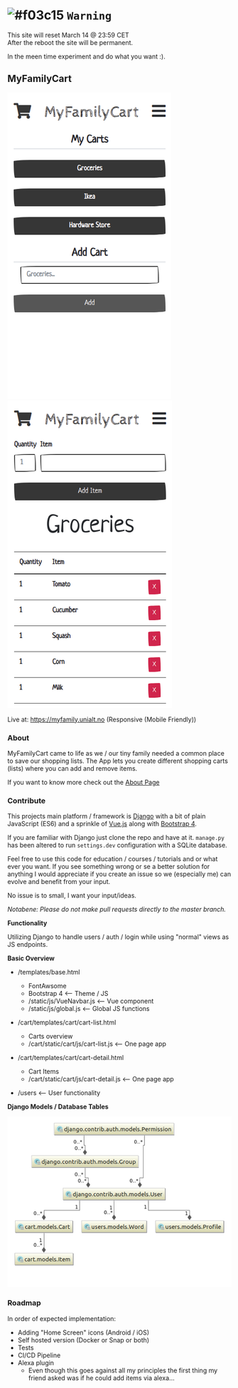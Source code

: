 # ![#f03c15](https://placehold.it/15/f03c15/000000?text=+) `Warning`
This site will reset March 14 @ 23:59 CET  
After the reboot the site will be permanent.  
  
In the meen time experiment and do what you want :).


## MyFamilyCart

![Models](doc/cart-list.png)
![Models](doc/cart-items.png)


Live at: https://myfamily.unialt.no (Responsive (Mobile Friendly))
  
### About

MyFamilyCart came to life as we / our tiny family needed a common
place to save our shopping lists. The App lets you create different
shopping carts (lists) where you can add and remove items.  
  
If you want to know more check out the [About Page](https://myfamily.unialt.no/about)

### Contribute
This projects main platform / framework is [Django](https://www.djangoproject.com/) 
with a bit of plain JavaScript (ES6) and a sprinkle of [Vue.js](https://vuejs.org/) along with 
[Bootstrap 4](https://getbootstrap.com/).  
  
If you are familiar with Django just clone the repo and have at it. `manage.py` has been 
altered to run `settings.dev` configuration with a SQLite database.  
  
Feel free to use this code for education / courses / tutorials and or what ever you want. 
If you see something wrong or se a better solution for anything I would appreciate if you 
create an issue so we (especially me) can evolve and benefit from your input.  
  
No issue is to small, I want your input/ideas.

*Notabene: Please do not make pull requests directly to the master branch.*


**Functionality**

Utilizing Django to handle users / auth / login while using "normal" views as JS endpoints. 

**Basic Overview**

* /templates/base.html
  * FontAwsome
  * Bootstrap 4 <-- Theme / JS
  * /static/js/VueNavbar.js <-- Vue component
  * /static/js/global.js <-- Global JS functions
  
 * /cart/templates/cart/cart-list.html
   * Carts overview
   * /cart/static/cart/js/cart-list.js <-- One page app
  
* /cart/templates/cart/cart-detail.html
   * Cart Items
   * /cart/static/cart/js/cart-detail.js <-- One page app
   
* /users <-- User functionality

**Django Models / Database Tables**  
  
![Models](doc/models.png)
  
### Roadmap

In order of expected implementation:

* Adding "Home Screen" icons (Android / iOS)
* Self hosted version (Docker or Snap or both)
* Tests
* CI/CD Pipeline
* Alexa plugin
  * Even though this goes against all my principles the first thing my friend 
  asked was if he could add items via alexa...



